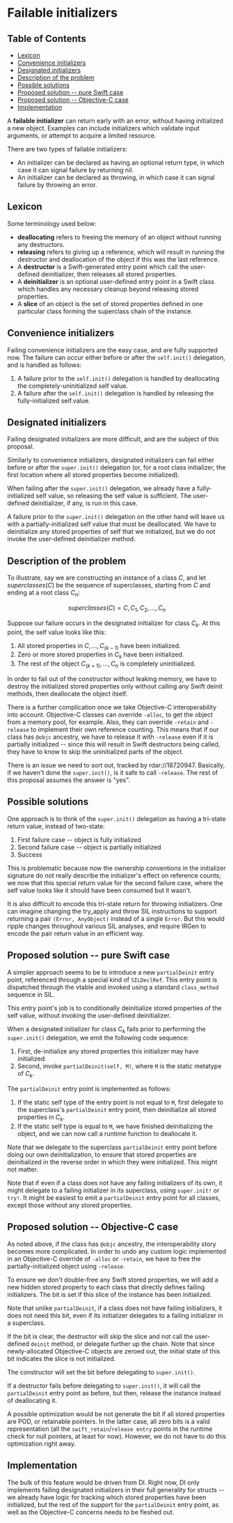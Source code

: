 # Failable initializers

## Table of Contents

- [Lexicon](#lexicon)
- [Convenience initializers](#convenience-initializers)
- [Designated initializers](#designated-initializers)
- [Description of the problem](#description-of-the-problem)
- [Possible solutions](#possible-solutions)
- [Proposed solution -- pure Swift case](#proposed-solution----pure-swift-case)
- [Proposed solution -- Objective-C case](#proposed-solution----objective-c-case)
- [Implementation](#implementation)


A **failable initializer** can return early with an error, without
having initialized a new object. Examples can include initializers which
validate input arguments, or attempt to acquire a limited resource.

There are two types of failable initializers:

-   An initializer can be declared as having an optional return type, in
    which case it can signal failure by returning nil.
-   An initializer can be declared as throwing, in which case it can
    signal failure by throwing an error.

## Lexicon

Some terminology used below:

-   **deallocating** refers to freeing the memory of an object without
    running any destructors.
-   **releasing** refers to giving up a reference, which will result in
    running the destructor and deallocation of the object if this was
    the last reference.
-   A **destructor** is a Swift-generated entry point which call the
    user-defined deinitializer, then releases all stored properties.
-   A **deinitializer** is an optional user-defined entry point in a
    Swift class which handles any necessary cleanup beyond releasing
    stored properties.
-   A **slice** of an object is the set of stored properties defined in
    one particular class forming the superclass chain of the instance.


## Convenience initializers

Failing convenience initializers are the easy case, and are fully
supported now. The failure can occur either before or after the
`self.init()` delegation, and is handled as follows:

1.  A failure prior to the `self.init()` delegation is handled by
    deallocating the completely-uninitialized self value.
2.  A failure after the `self.init()` delegation is handled by releasing
    the fully-initialized self.value.

## Designated initializers

Failing designated initializers are more difficult, and are the subject
of this proposal.

Similarly to convenience initializers, designated initializers can fail
either before or after the `super.init()` delegation (or, for a root class
initializer, the first location where all stored properties become
initialized).

When failing after the `super.init()` delegation, we already have a
fully-initialized self value, so releasing the self value is sufficient.
The user-defined deinitializer, if any, is run in this case.

A failure prior to the `super.init()` delegation on the other hand will
leave us with a partially-initialized self value that must be
deallocated. We have to deinitialize any stored properties of self that
we initialized, but we do not invoke the user-defined deinitializer
method.

## Description of the problem

To illustrate, say we are constructing an instance of a class $C$, and let
$superclasses(C)$ be the sequence of superclasses, starting from $C$ and
ending at a root class $C_n$:

```math
superclasses(C) = {C, C_1, C_2, ..., C_n}
```

Suppose our failure occurs in the designated initializer for class $C_k$.
At this point, the self value looks like this:

1.  All stored properties in ${C, ..., C_(k-1)}$ have been
    initialized.
2.  Zero or more stored properties in $C_k$ have been initialized.
3.  The rest of the object ${C_(k+1), ..., C_n}$ is completely
    uninitialized.

In order to fail out of the constructor without leaking memory, we have
to destroy the initialized stored properties only without calling any
Swift deinit methods, then deallocate the object itself.

There is a further complication once we take Objective-C
interoperability into account. Objective-C classes can override `-alloc`,
to get the object from a memory pool, for example. Also, they can
override `-retain` and `-release` to implement their own reference counting.
This means that if our class has `@objc` ancestry, we have to release it
with `-release` even if it is partially initialized -- since this will
result in Swift destructors being called, they have to know to skip the
uninitialized parts of the object.

There is an issue we need to sort out, tracked by rdar://18720947.
Basically, if we haven't done the `super.init()`, is it safe to call
`-release`. The rest of this proposal assumes the answer is "yes".

## Possible solutions

One approach is to think of the `super.init()` delegation as having a
tri-state return value, instead of two-state:

1.  First failure case -- object is fully initialized
2.  Second failure case -- object is partially initialized
3.  Success

This is problematic because now the ownership conventions in the
initializer signature do not really describe the initializer's effect on
reference counts; we now that this special return value for the second
failure case, where the self value looks like it should have been
consumed but it wasn't.

It is also difficult to encode this tri-state return for throwing
initializers. One can imagine changing the try_apply and throw SIL
instructions to support returning a pair `(Error, AnyObject)` instead of a
single `Error`. But this would ripple changes throughout various SIL
analyses, and require IRGen to encode the pair return value in an
efficient way.

## Proposed solution -- pure Swift case

A simpler approach seems to be to introduce a new `partialDeinit` entry
point, referenced through a special kind of `SILDeclRef`. This entry point
is dispatched through the vtable and invoked using a standard
`class_method` sequence in SIL.

This entry point's job is to conditionally deinitialize stored
properties of the self value, without invoking the user-defined
deinitializer.

When a designated initializer for class $C_k$ fails prior to performing
the `super.init()` delegation, we emit the following code sequence:

1.  First, de-initialize any stored properties this initializer may
    have initialized.
2.  Second, invoke `partialDeinit(self, M)`, where `M` is the static
    metatype of $C_k$.

The `partialDeinit` entry point is implemented as follows:

1.  If the static self type of the entry point is not equal to `M`,
    first delegate to the superclass's `partialDeinit` entry point, then
    deinitialize all stored properties in $C_k$.
2.  If the static self type is equal to `M`, we have finished
    deinitializing the object, and we can now call a runtime function
    to deallocate it.

Note that we delegate to the superclass `partialDeinit` entry point before
doing our own deinitialization, to ensure that stored properties are
deinitialized in the reverse order in which they were initialized. This
might not matter.

Note that if even if a class does not have any failing initializers of
its own, it might delegate to a failing initializer in its superclass,
using `super.init!` or `try!`. It might be easiest to emit a
`partialDeinit` entry point for all classes, except those without any
stored properties.

## Proposed solution -- Objective-C case

As noted above, if the class has `@objc` ancestry, the interoperability
story becomes more complicated. In order to undo any custom logic
implemented in an Objective-C override of `-alloc` or `-retain`, we have
to free the partially-initialized object using `-release`.

To ensure we don't double-free any Swift stored properties, we will add
a new hidden stored property to each class that directly defines failing
initializers. The bit is set if this slice of the instance has been
initialized.

Note that unlike `partialDeinit`, if a class does not have failing
initializers, it does not need this bit, even if its initializer
delegates to a failing initializer in a superclass.

If the bit is clear, the destructor will skip the slice and not call the
user-defined `deinit` method, or delegate further up the chain. Note
that since newly-allocated Objective-C objects are zeroed out, the
initial state of this bit indicates the slice is not initialized.

The constructor will set the bit before delegating to `super.init()`.

If a destructor fails before delegating to `super.init()`, it will call
the `partialDeinit` entry point as before, but then, release the instance
instead of deallocating it.

A possible optimization would be not generate the bit if all stored
properties are POD, or retainable pointers. In the latter case, all zero
bits is a valid representation (all the `swift_retain`/`release entry`
points in the runtime check for null pointers, at least for now).
However, we do not have to do this optimization right away.

## Implementation

The bulk of this feature would be driven from DI. Right now, DI only
implements failing designated initializers in their full generality for
structs -- we already have logic for tracking which stored properties
have been initialized, but the rest of the support for the `partialDeinit`
entry point, as well as the Objective-C concerns needs to be fleshed
out.
